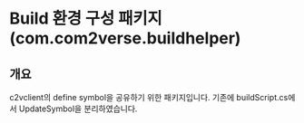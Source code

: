 # Build 환경 구성 패키지 (com.com2verse.buildhelper)

## 개요
c2vclient의 define symbol을 공유하기 위한 패키지입니다. 
기존에 buildScript.cs에서 UpdateSymbol을 분리하였습니다.
